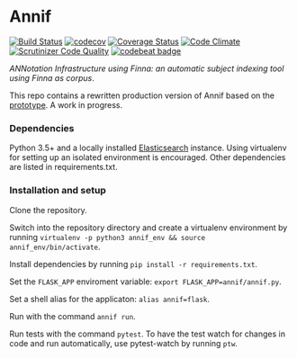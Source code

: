 # Annif

[![Build Status](https://travis-ci.org/NatLibFi/Annif.svg?branch=master)](https://travis-ci.org/NatLibFi/Annif?branch=master)
[![codecov](https://codecov.io/gh/NatLibFi/Annif/branch/master/graph/badge.svg)](https://codecov.io/gh/NatLibFi/Annif)
[![Coverage Status](https://coveralls.io/repos/github/NatLibFi/Annif/badge.svg)](https://coveralls.io/github/NatLibFi/Annif)
[![Code Climate](https://codeclimate.com/github/NatLibFi/Annif/badges/gpa.svg)](https://codeclimate.com/github/NatLibFi/Annif)
[![Scrutinizer Code Quality](https://scrutinizer-ci.com/g/NatLibFi/Annif/badges/quality-score.png?b=master)](https://scrutinizer-ci.com/g/NatLibFi/Annif/?branch=master)
[![codebeat badge](https://codebeat.co/badges/e496f151-93db-4f0e-9e30-bc3339e58ca4)](https://codebeat.co/projects/github-com-natlibfi-annif-master)

*ANNotation Infrastructure using Finna: an automatic subject indexing tool using Finna as corpus*.

This repo contains a rewritten production version of Annif based on the [prototype](https://github.com/osma/annif).
A work in progress.

### Dependencies

Python 3.5+ and a locally installed [Elasticsearch](https://www.elastic.co/products/elasticsearch) instance. Using virtualenv for setting up an isolated environment is encouraged. Other dependencies are listed in requirements.txt.

### Installation and setup

Clone the repository.

Switch into the repository directory and create a virtualenv environment by running `virtualenv -p python3 annif_env && source annif_env/bin/activate`.

Install dependencies by running `pip install -r requirements.txt`.

Set the `FLASK_APP` enviroment variable: `export FLASK_APP=annif/annif.py`.

Set a shell alias for the applicaton: `alias annif=flask`.

Run with the command `annif run`.

Run tests with the command `pytest`. To have the test watch for changes in code
and run automatically, use pytest-watch by running `ptw`.
